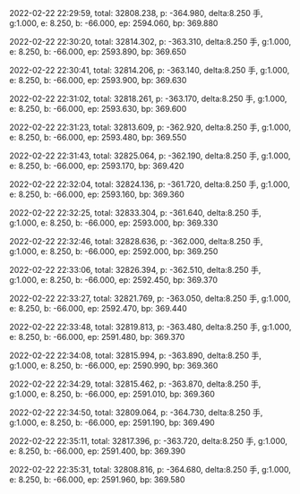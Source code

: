 2022-02-22 22:29:59, total: 32808.238, p: -364.980, delta:8.250 手, g:1.000, e: 8.250, b: -66.000, ep: 2594.060, bp: 369.880

2022-02-22 22:30:20, total: 32814.302, p: -363.310, delta:8.250 手, g:1.000, e: 8.250, b: -66.000, ep: 2593.890, bp: 369.650

2022-02-22 22:30:41, total: 32814.206, p: -363.140, delta:8.250 手, g:1.000, e: 8.250, b: -66.000, ep: 2593.900, bp: 369.630

2022-02-22 22:31:02, total: 32818.261, p: -363.170, delta:8.250 手, g:1.000, e: 8.250, b: -66.000, ep: 2593.630, bp: 369.600

2022-02-22 22:31:23, total: 32813.609, p: -362.920, delta:8.250 手, g:1.000, e: 8.250, b: -66.000, ep: 2593.480, bp: 369.550

2022-02-22 22:31:43, total: 32825.064, p: -362.190, delta:8.250 手, g:1.000, e: 8.250, b: -66.000, ep: 2593.170, bp: 369.420

2022-02-22 22:32:04, total: 32824.136, p: -361.720, delta:8.250 手, g:1.000, e: 8.250, b: -66.000, ep: 2593.160, bp: 369.360

2022-02-22 22:32:25, total: 32833.304, p: -361.640, delta:8.250 手, g:1.000, e: 8.250, b: -66.000, ep: 2593.000, bp: 369.330

2022-02-22 22:32:46, total: 32828.636, p: -362.000, delta:8.250 手, g:1.000, e: 8.250, b: -66.000, ep: 2592.000, bp: 369.250

2022-02-22 22:33:06, total: 32826.394, p: -362.510, delta:8.250 手, g:1.000, e: 8.250, b: -66.000, ep: 2592.450, bp: 369.370

2022-02-22 22:33:27, total: 32821.769, p: -363.050, delta:8.250 手, g:1.000, e: 8.250, b: -66.000, ep: 2592.470, bp: 369.440

2022-02-22 22:33:48, total: 32819.813, p: -363.480, delta:8.250 手, g:1.000, e: 8.250, b: -66.000, ep: 2591.480, bp: 369.370

2022-02-22 22:34:08, total: 32815.994, p: -363.890, delta:8.250 手, g:1.000, e: 8.250, b: -66.000, ep: 2590.990, bp: 369.360

2022-02-22 22:34:29, total: 32815.462, p: -363.870, delta:8.250 手, g:1.000, e: 8.250, b: -66.000, ep: 2591.010, bp: 369.360

2022-02-22 22:34:50, total: 32809.064, p: -364.730, delta:8.250 手, g:1.000, e: 8.250, b: -66.000, ep: 2591.190, bp: 369.490

2022-02-22 22:35:11, total: 32817.396, p: -363.720, delta:8.250 手, g:1.000, e: 8.250, b: -66.000, ep: 2591.400, bp: 369.390

2022-02-22 22:35:31, total: 32808.816, p: -364.680, delta:8.250 手, g:1.000, e: 8.250, b: -66.000, ep: 2591.960, bp: 369.580